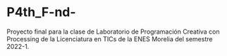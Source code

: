 # P4th_F-nd-
Proyecto final para la clase de Laboratorio de Programación Creativa con Processing de la Licenciatura en TICs de la ENES Morelia del semestre 2022-1.
